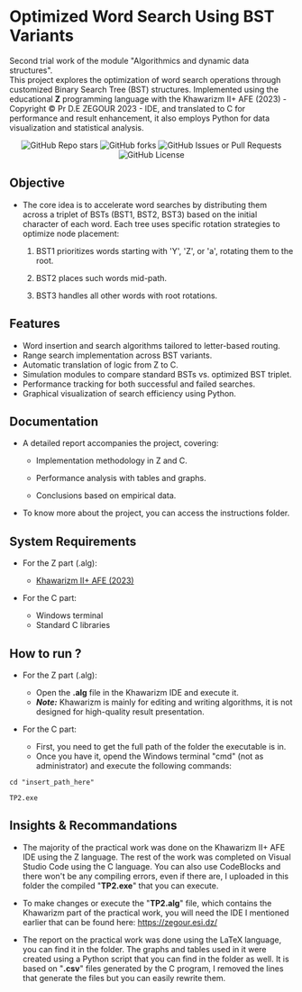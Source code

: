 # Optimized Word Search Using BST Variants

Second trial work of the module "Algorithmics and dynamic data structures".\
This project explores the optimization of word search operations through customized Binary Search Tree (BST) structures. Implemented using the educational **Z** programming language with the Khawarizm II+ AFE (2023) - Copyright © Pr D.E ZEGOUR 2023 - IDE, and translated to C for performance and result enhancement, it also employs Python for data visualization and statistical analysis.

<div align="center">
  <img alt="GitHub Repo stars" src="https://img.shields.io/github/stars/kalis26/Optimized-Word-Search-Using-BST-Variants">
  <img alt="GitHub forks" src="https://img.shields.io/github/forks/kalis26/Optimized-Word-Search-Using-BST-Variants">
  <img alt="GitHub Issues or Pull Requests" src="https://img.shields.io/github/issues/kalis26/Optimized-Word-Search-Using-BST-Variants?color=orange">
  <img alt="GitHub License" src="https://img.shields.io/github/license/kalis26/Optimized-Word-Search-Using-BST-Variants">
</div>

## Objective
- The core idea is to accelerate word searches by distributing them across a triplet of BSTs (BST1, BST2, BST3) based on the initial character of each word. Each tree uses specific rotation strategies to optimize node placement:

  1. BST1 prioritizes words starting with 'Y', 'Z', or 'a', rotating them to the root.

  2. BST2 places such words mid-path.

  3. BST3 handles all other words with root rotations.
 
## Features
- Word insertion and search algorithms tailored to letter-based routing.
- Range search implementation across BST variants.
- Automatic translation of logic from Z to C.
- Simulation modules to compare standard BSTs vs. optimized BST triplet.
- Performance tracking for both successful and failed searches.
- Graphical visualization of search efficiency using Python.

## Documentation
- A detailed report accompanies the project, covering:

  * Implementation methodology in Z and C.

  * Performance analysis with tables and graphs.

  * Conclusions based on empirical data.
 
- To know more about the project, you can access the instructions folder.

## System Requirements
- For the Z part (.alg):

  * [Khawarizm II+ AFE (2023)](https://zegour.esi.dz/Developpement/Seriez/khawarizm_ii_afe.htm)
 
- For the C part:

  * Windows terminal
  * Standard C libraries
 
## How to run ?

- For the Z part (.alg):

  * Open the **.alg** file in the Khawarizm IDE and execute it.
  *  ***Note:*** Khawarizm is mainly for editing and writing algorithms, it is not designed for high-quality result presentation.

- For the C part:

  * First, you need to get the full path of the folder the executable is in.
  * Once you have it, opend the Windows terminal "cmd" (not as administrator) and execute the following commands:
 
```
cd "insert_path_here"
```
```
TP2.exe
```
 
## Insights & Recommandations
  
* The majority of the practical work was done on the Khawarizm II+ AFE IDE using the Z language. The rest of the work was completed on Visual Studio Code using the C language. You can also use CodeBlocks and there won't be any compiling errors, even if there are, I uploaded in this folder the compiled "**TP2.exe**" that you can execute.

* To make changes or execute the "**TP2.alg**" file, which contains the Khawarizm part of the practical work, you will need the IDE I mentioned earlier that can be found here: https://zegour.esi.dz/

* The report on the practical work was done using the LaTeX language, you can find it in the folder. The graphs and tables used in it were created using a Python script that you can find in the folder as well. It is based on "**.csv**" files generated by the C program, I removed the lines that generate the files but you can easily rewrite them.
